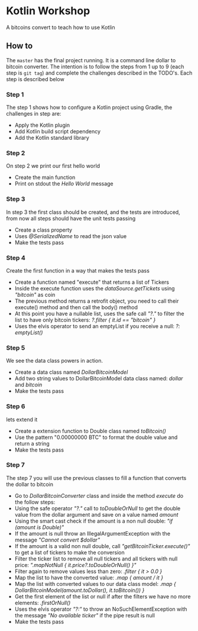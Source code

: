 # Kotlin Workshop

A bitcoins convert to teach how to use Kotlin

## How to

The `master` has the final project running. It is a command line dollar to bitcoin converter. The intention is to follow the steps from 1 up to 9 (each step is `git tag`) and complete the challenges described in the TODO's. Each step is described below

### Step 1

The step 1 shows how to configure a Kotlin project using Gradle, the challenges in step are:

- Apply the Kotlin plugin
- Add Kotlin build script dependency
- Add the Kotlin standard library

### Step 2

On step 2 we print our first hello world

- Create the main function
- Print on stdout the *Hello World* message

### Step 3

In step 3 the first class should be created, and the tests are introduced, from now all steps should have the unit tests passing

- Create a class property
- Uses *@SerializedName* to read the json value
- Make the tests pass

### Step 4

Create the first function in a way that makes the tests pass

- Create a function named "execute" that returns a list of Tickers
- Inside the execute function uses the *dataSource.getTickets* using *"bitcoin"* as coin
- The previous method returns a retrofit object, you need to call their execute() method and then call the body() method
- At this point you have a nullable list, uses the safe call *"?."* to filter the list to have only bitcoin tickers: *?.filter { it.id == "bitcoin" }*
- Uses the elvis operator to send an emptyList if you receive a null: *?: emptyList()*

### Step 5

We see the data class powers in action.

- Create a data class named *DollarBitcoinModel*
- Add two string values to DollarBitcoinModel data class named: *dollar* and *bitcoin*
- Make the tests pass

### Step 6

lets extend it

- Create a extension function to Double class named *toBitcoin()*
- Use the pattern "0.00000000 BTC" to format the double value and return a string
- Make the tests pass

### Step 7

The step 7 you will use the previous classes to fill a function that converts the dollar to bitcoin

- Go to *DollarBitcoinConverter* class and inside the method *execute* do the follow steps:
- Using the safe operator *"?."* call to *toDoubleOrNull* to get the double value from the dollar argument and save on a value named *amount*
- Using the smart cast check if the amount is a non null double: *"if (amount is Double)"*
- If the amount is null throw an IllegalArgumentException with the message *"Cannot convert $dollar"*
- If the amount is a valid non null double, call *"getBitcoinTicker.execute()"* to get a list of tickers to make the conversion
- Filter the ticker list to remove all null tickers and all tickers with null price: *".mapNotNull { it.price?.toDoubleOrNull() }"*
- Filter again to remove values less than zero: *.filter { it > 0.0 }*
- Map the list to have the converted value: *.map { amount / it }*
- Map the list with converted values to our data class model: *.map { DollarBitcoinModel(amount.toDollar(), it.toBitcoin()) }*
- Get the first element of the list or null if after the filters we have no more elements: *.firstOrNull()*
- Uses the elvis operator *"?:"* to throw an NoSuchElementException with the message *"No available ticker"* if the pipe result is null
- Make the tests pass
